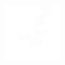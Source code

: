 <p align="center">
  <a href="https://niclas.vip" target="_blank" rel="noopener noreferrer">
    <img src="Logo.svg" alt="" width="150" height="150" />
  </a>
</p>